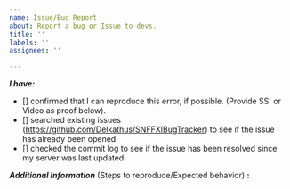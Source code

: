 ```yaml
---
name: Issue/Bug Report
about: Report a bug or Issue to devs.
title: ''
labels: ''
assignees: ''

---
```


<!-- place 'x' mark between square [] brackets to checkmark box -->
**_I have:_**

- [] confirmed that I can reproduce this error, if possible. (Provide SS' or Video as proof below).
- [] searched existing issues (https://github.com/Delkathus/SNFFXIBugTracker) to see if the issue has already been opened
- [] checked the commit log to see if the issue has been resolved since my server was last updated

**_Additional Information_** (Steps to reproduce/Expected behavior) **:**
